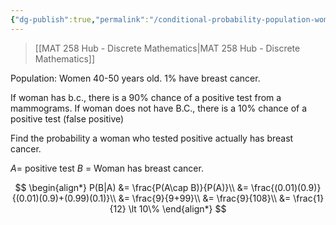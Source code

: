 ```yaml
---
{"dg-publish":true,"permalink":"/conditional-probability-population-women-breast-cancer-false-positive-example/","dgHomeLink":true,"dgPassFrontmatter":false,"dgShowLocalGraph":true}
---
```


> [[MAT 258 Hub - Discrete Mathematics|MAT 258 Hub - Discrete Mathematics]]

Population: Women 40-50 years old.
$1$% have breast cancer.

If woman has b.c., there is a 90% chance of a positive test from a mammograms. 
If woman does not have B.C., there is a 10% chance of a positive test (false positive)

Find the probability a woman who tested positive actually has breast cancer.

$A=$ positive test
$B$ = Woman has breast cancer.

<style>
.container {font-family: sans-serif; text-align: center;}
.button-wrapper button {z-index: 1;height: 40px; width: 100px; margin: 10px;padding: 5px;}
.excalidraw .App-menu_top .buttonList { display: flex;}
.excalidraw-wrapper { height: 800px; margin: 50px; position: relative;}
:root[dir="ltr"] .excalidraw .layer-ui__wrapper .zen-mode-transition.App-menu_bottom--transition-left {transform: none;}
</style><script src="https://unpkg.com/react@17/umd/react.production.min.js"></script><script src="https://unpkg.com/react-dom@17/umd/react-dom.production.min.js"></script><script type="text/javascript" src="https://unpkg.com/@excalidraw/excalidraw@0.12.0/dist/excalidraw.production.min.js"></script><div id="Conditional_probability_population_women_breast_cancer_false_positive_example_2024-02-13_1000.02.excalidraw.md1"></div><script>(function(){const InitialData={"type":"excalidraw","version":2,"source":"https://github.com/zsviczian/obsidian-excalidraw-plugin/releases/tag/1.9.19","elements":[{"type":"line","version":126,"versionNonce":449430238,"isDeleted":false,"id":"B5LA1yKqohu_RFPmfNwof","fillStyle":"hachure","strokeWidth":1,"strokeStyle":"solid","roughness":1,"opacity":100,"angle":0,"x":-230.0666666666666,"y":-102.625,"strokeColor":"#1e1e1e","backgroundColor":"transparent","width":105,"height":105,"seed":1811118658,"groupIds":[],"frameId":null,"roundness":{"type":2},"boundElements":[],"updated":1707847213799,"link":null,"locked":false,"startBinding":null,"endBinding":null,"lastCommittedPoint":null,"startArrowhead":null,"endArrowhead":null,"points":[[0,0],[105,-105]]},{"type":"line","version":85,"versionNonce":1351202590,"isDeleted":false,"id":"Fj5LXCeUxjqTNOncdkvbi","fillStyle":"hachure","strokeWidth":1,"strokeStyle":"solid","roughness":1,"opacity":100,"angle":0,"x":-230.0666666666666,"y":-102.625,"strokeColor":"#1e1e1e","backgroundColor":"transparent","width":101.5,"height":101.5,"seed":567206402,"groupIds":[],"frameId":null,"roundness":{"type":2},"boundElements":[],"updated":1707847213799,"link":null,"locked":false,"startBinding":null,"endBinding":null,"lastCommittedPoint":null,"startArrowhead":null,"endArrowhead":null,"points":[[0,0],[101.5,101.5]]},{"type":"text","version":41,"versionNonce":1791042398,"isDeleted":false,"id":"mdNLWtyJ","fillStyle":"hachure","strokeWidth":1,"strokeStyle":"solid","roughness":1,"opacity":100,"angle":0,"x":-253.0666666666666,"y":-120.625,"strokeColor":"#1e1e1e","backgroundColor":"transparent","width":14.519989013671875,"height":25,"seed":526864834,"groupIds":[],"frameId":null,"roundness":null,"boundElements":[],"updated":1707847213799,"link":null,"locked":false,"fontSize":20,"fontFamily":1,"text":"O","rawText":"O","textAlign":"left","verticalAlign":"top","containerId":null,"originalText":"O","lineHeight":1.25,"baseline":18},{"type":"line","version":145,"versionNonce":348010526,"isDeleted":false,"id":"15cpuNnjozDn0y_XVf61g","fillStyle":"hachure","strokeWidth":1,"strokeStyle":"solid","roughness":1,"opacity":100,"angle":0,"x":-51.06666666666666,"y":-218.625,"strokeColor":"#1e1e1e","backgroundColor":"transparent","width":72.5,"height":72.5,"seed":1450496258,"groupIds":[],"frameId":null,"roundness":{"type":2},"boundElements":[],"updated":1707847213799,"link":null,"locked":false,"startBinding":null,"endBinding":null,"lastCommittedPoint":null,"startArrowhead":null,"endArrowhead":null,"points":[[0,0],[72.5,-72.5]]},{"type":"line","version":39,"versionNonce":381518942,"isDeleted":false,"id":"PIBwemwLIL5teUR02JOQi","fillStyle":"hachure","strokeWidth":1,"strokeStyle":"solid","roughness":1,"opacity":100,"angle":0,"x":-47.06666666666666,"y":-215.625,"strokeColor":"#1e1e1e","backgroundColor":"transparent","width":68,"height":68.00000000000003,"seed":1199005890,"groupIds":[],"frameId":null,"roundness":{"type":2},"boundElements":[],"updated":1707847213799,"link":null,"locked":false,"startBinding":null,"endBinding":null,"lastCommittedPoint":null,"startArrowhead":null,"endArrowhead":null,"points":[[0,0],[68,68.00000000000003]]},{"type":"image","version":93,"versionNonce":1804159134,"isDeleted":false,"id":"cxKEFG0i2C49MKZdZRatr","fillStyle":"hachure","strokeWidth":1,"strokeStyle":"solid","roughness":1,"opacity":100,"angle":0,"x":33.43333333333334,"y":-306.875,"strokeColor":"#000000","backgroundColor":"transparent","width":28.500000000000036,"height":18.00000000000002,"seed":1628567682,"groupIds":[],"frameId":null,"roundness":null,"boundElements":[],"updated":1707847213799,"link":null,"locked":false,"status":"pending","fileId":"379c913d14769614ad5ab7c702333200a8a0f00c","scale":[1,1]},{"type":"image","version":91,"versionNonce":1926399198,"isDeleted":false,"id":"Y6TU3HUAA9PJUOzFZwvgu","fillStyle":"hachure","strokeWidth":1,"strokeStyle":"solid","roughness":1,"opacity":100,"angle":0,"x":35.93333333333334,"y":-159.375,"strokeColor":"#000000","backgroundColor":"transparent","width":27.133333333333322,"height":18.499999999999993,"seed":1661179970,"groupIds":[],"frameId":null,"roundness":null,"boundElements":[],"updated":1707847213799,"link":null,"locked":false,"status":"pending","fileId":"a7987e39ed5ef92fb7a3f3a6ac450eb9ee88a373","scale":[1,1]},{"type":"line","version":233,"versionNonce":1848260894,"isDeleted":false,"id":"OECls21rRYGHEb1ylu516","fillStyle":"hachure","strokeWidth":1,"strokeStyle":"solid","roughness":1,"opacity":100,"angle":0,"x":-61.06666666666666,"y":10.375,"strokeColor":"#1e1e1e","backgroundColor":"transparent","width":72.5,"height":72.5,"seed":1026244610,"groupIds":[],"frameId":null,"roundness":{"type":2},"boundElements":[],"updated":1707847213799,"link":null,"locked":false,"startBinding":null,"endBinding":null,"lastCommittedPoint":null,"startArrowhead":null,"endArrowhead":null,"points":[[0,0],[72.5,-72.5]]},{"type":"line","version":127,"versionNonce":1157719390,"isDeleted":false,"id":"9fQcivJlF0WpMv-HARuU1","fillStyle":"hachure","strokeWidth":1,"strokeStyle":"solid","roughness":1,"opacity":100,"angle":0,"x":-57.06666666666666,"y":13.375,"strokeColor":"#1e1e1e","backgroundColor":"transparent","width":68,"height":68.00000000000003,"seed":193458114,"groupIds":[],"frameId":null,"roundness":{"type":2},"boundElements":[],"updated":1707847213799,"link":null,"locked":false,"startBinding":null,"endBinding":null,"lastCommittedPoint":null,"startArrowhead":null,"endArrowhead":null,"points":[[0,0],[68,68.00000000000003]]},{"type":"image","version":181,"versionNonce":1219037598,"isDeleted":false,"id":"zzI0BoUkfy5Mm_q25K97l","fillStyle":"hachure","strokeWidth":1,"strokeStyle":"solid","roughness":1,"opacity":100,"angle":0,"x":23.433333333333337,"y":-77.875,"strokeColor":"#000000","backgroundColor":"transparent","width":28.500000000000036,"height":18.00000000000002,"seed":305702786,"groupIds":[],"frameId":null,"roundness":null,"boundElements":[],"updated":1707847213799,"link":null,"locked":false,"status":"pending","fileId":"f294839d27aa80fc590f78436b645925f69e0fd1","scale":[1,1]},{"type":"image","version":179,"versionNonce":2018649566,"isDeleted":false,"id":"64_YXxPQT43ngrkYKFyTX","fillStyle":"hachure","strokeWidth":1,"strokeStyle":"solid","roughness":1,"opacity":100,"angle":0,"x":25.933333333333337,"y":69.625,"strokeColor":"#000000","backgroundColor":"transparent","width":27.133333333333322,"height":18.499999999999993,"seed":964454210,"groupIds":[],"frameId":null,"roundness":null,"boundElements":[],"updated":1707847213799,"link":null,"locked":false,"status":"pending","fileId":"ce66aa5061008b94ff94bde473ea6117c40f1ed2","scale":[1,1]},{"type":"text","version":11,"versionNonce":717566722,"isDeleted":false,"id":"5X9Nav28","fillStyle":"hachure","strokeWidth":1,"strokeStyle":"solid","roughness":1,"opacity":100,"angle":0,"x":-220.0666666666666,"y":-196.625,"strokeColor":"#e03131","backgroundColor":"transparent","width":38.41998291015625,"height":25,"seed":162672386,"groupIds":[],"frameId":null,"roundness":null,"boundElements":[],"updated":1707847400695,"link":null,"locked":false,"fontSize":20,"fontFamily":1,"text":"0.01","rawText":"0.01","textAlign":"left","verticalAlign":"top","containerId":null,"originalText":"0.01","lineHeight":1.25,"baseline":18},{"type":"image","version":84,"versionNonce":1569779010,"isDeleted":false,"id":"s8wezT38","fillStyle":"hachure","strokeWidth":1,"strokeStyle":"solid","roughness":1,"opacity":100,"angle":0,"x":-121.5,"y":-234,"strokeColor":"#000000","backgroundColor":"transparent","width":57,"height":33,"seed":16108,"groupIds":[],"frameId":null,"roundness":null,"boundElements":[],"updated":1707847376309,"link":null,"locked":false,"status":"pending","fileId":"3f81563ec365b521e0b52c96ea0fc1a272d04a6a","scale":[1,1]},{"type":"image","version":107,"versionNonce":1279168834,"isDeleted":false,"id":"KBGJzQlx","fillStyle":"hachure","strokeWidth":1,"strokeStyle":"solid","roughness":1,"opacity":100,"angle":0,"x":-119,"y":-16.5,"strokeColor":"#000000","backgroundColor":"transparent","width":52.06666666666666,"height":35.5,"seed":91753,"groupIds":[],"frameId":null,"roundness":null,"boundElements":[],"updated":1707847385734,"link":null,"locked":false,"status":"pending","fileId":"0de8f5b42b0e45b1d719d932d4d8f8b63ae29ca8","scale":[1,1]},{"type":"text","version":24,"versionNonce":911671682,"isDeleted":false,"id":"B93rhGlI","fillStyle":"hachure","strokeWidth":1,"strokeStyle":"solid","roughness":1,"opacity":100,"angle":0,"x":-58,"y":-284.375,"strokeColor":"#e03131","backgroundColor":"transparent","width":31.41998291015625,"height":25,"seed":183084382,"groupIds":[],"frameId":null,"roundness":null,"boundElements":[],"updated":1707847415956,"link":null,"locked":false,"fontSize":20,"fontFamily":1,"text":"0.9","rawText":"0.9","textAlign":"left","verticalAlign":"top","containerId":null,"originalText":"0.9","lineHeight":1.25,"baseline":18},{"type":"text","version":4,"versionNonce":1675393026,"isDeleted":false,"id":"GZcT5x78","fillStyle":"hachure","strokeWidth":1,"strokeStyle":"solid","roughness":1,"opacity":100,"angle":0,"x":-56.5,"y":-184.375,"strokeColor":"#e03131","backgroundColor":"transparent","width":24.659988403320312,"height":25,"seed":775979038,"groupIds":[],"frameId":null,"roundness":null,"boundElements":[],"updated":1707847418748,"link":null,"locked":false,"fontSize":20,"fontFamily":1,"text":"0.1","rawText":"0.1","textAlign":"left","verticalAlign":"top","containerId":null,"originalText":"0.1","lineHeight":1.25,"baseline":18},{"type":"text","version":5,"versionNonce":1582689858,"isDeleted":false,"id":"ZxDnt1HS","fillStyle":"hachure","strokeWidth":1,"strokeStyle":"solid","roughness":1,"opacity":100,"angle":0,"x":-234,"y":-45.375,"strokeColor":"#e03131","backgroundColor":"transparent","width":43.5999755859375,"height":25,"seed":1037390238,"groupIds":[],"frameId":null,"roundness":null,"boundElements":[],"updated":1707847421630,"link":null,"locked":false,"fontSize":20,"fontFamily":1,"text":"0.99","rawText":"0.99","textAlign":"left","verticalAlign":"top","containerId":null,"originalText":"0.99","lineHeight":1.25,"baseline":18},{"type":"text","version":20,"versionNonce":989982722,"isDeleted":false,"id":"crhq9UJE","fillStyle":"hachure","strokeWidth":1,"strokeStyle":"solid","roughness":1,"opacity":100,"angle":0,"x":-53.5,"y":-54.375,"strokeColor":"#e03131","backgroundColor":"transparent","width":24.659988403320312,"height":25,"seed":1378037726,"groupIds":[],"frameId":null,"roundness":null,"boundElements":[],"updated":1707847425860,"link":null,"locked":false,"fontSize":20,"fontFamily":1,"text":"0.1","rawText":"0.1","textAlign":"left","verticalAlign":"top","containerId":null,"originalText":"0.1","lineHeight":1.25,"baseline":18},{"type":"text","version":16,"versionNonce":215569218,"isDeleted":false,"id":"SvWAsApw","fillStyle":"hachure","strokeWidth":1,"strokeStyle":"solid","roughness":1,"opacity":100,"angle":0,"x":-59,"y":52.625,"strokeColor":"#e03131","backgroundColor":"transparent","width":31.41998291015625,"height":25,"seed":973167006,"groupIds":[],"frameId":null,"roundness":null,"boundElements":[],"updated":1707847430140,"link":null,"locked":false,"fontSize":20,"fontFamily":1,"text":"0.9","rawText":"0.9","textAlign":"left","verticalAlign":"top","containerId":null,"originalText":"0.9","lineHeight":1.25,"baseline":18},{"id":"fi7QuihziGGthO1mlaSfR","type":"rectangle","x":29.5,"y":-313.5,"width":41,"height":37,"angle":0,"strokeColor":"#1971c2","backgroundColor":"transparent","fillStyle":"hachure","strokeWidth":1,"strokeStyle":"dashed","roughness":1,"opacity":100,"groupIds":[],"frameId":null,"roundness":{"type":3},"seed":1304457538,"version":23,"versionNonce":987124674,"isDeleted":false,"boundElements":null,"updated":1707847453191,"link":null,"locked":false},{"id":"j5WHp30252m40G9ult3Dl","type":"rectangle","x":19.5,"y":-88.5,"width":45,"height":41.5,"angle":0,"strokeColor":"#1971c2","backgroundColor":"transparent","fillStyle":"hachure","strokeWidth":1,"strokeStyle":"dashed","roughness":1,"opacity":100,"groupIds":[],"frameId":null,"roundness":{"type":3},"seed":303729538,"version":57,"versionNonce":2111872386,"isDeleted":false,"boundElements":null,"updated":1707847457990,"link":null,"locked":false}],"appState":{"theme":"light","viewBackgroundColor":"#ffffff","currentItemStrokeColor":"#1971c2","currentItemBackgroundColor":"transparent","currentItemFillStyle":"hachure","currentItemStrokeWidth":1,"currentItemStrokeStyle":"dashed","currentItemRoughness":1,"currentItemOpacity":100,"currentItemFontFamily":1,"currentItemFontSize":20,"currentItemTextAlign":"left","currentItemStartArrowhead":null,"currentItemEndArrowhead":"arrow","scrollX":574.5,"scrollY":349.75,"zoom":{"value":2},"currentItemRoundness":"round","gridSize":null,"gridColor":{"Bold":"#C9C9C9FF","Regular":"#EDEDEDFF"},"currentStrokeOptions":null,"previousGridSize":null,"frameRendering":{"enabled":true,"clip":true,"name":true,"outline":true}},"files":{}};InitialData.scrollToContent=true;App=()=>{const e=React.useRef(null),t=React.useRef(null),[n,i]=React.useState({width:void 0,height:void 0});return React.useEffect(()=>{i({width:t.current.getBoundingClientRect().width,height:t.current.getBoundingClientRect().height});const e=()=>{i({width:t.current.getBoundingClientRect().width,height:t.current.getBoundingClientRect().height})};return window.addEventListener("resize",e),()=>window.removeEventListener("resize",e)},[t]),React.createElement(React.Fragment,null,React.createElement("div",{className:"excalidraw-wrapper",ref:t},React.createElement(ExcalidrawLib.Excalidraw,{ref:e,width:n.width,height:n.height,initialData:InitialData,viewModeEnabled:!0,zenModeEnabled:!0,gridModeEnabled:!1})))},excalidrawWrapper=document.getElementById("Conditional_probability_population_women_breast_cancer_false_positive_example_2024-02-13_1000.02.excalidraw.md1");ReactDOM.render(React.createElement(App),excalidrawWrapper);})();</script>

$$
\begin{align*}
P(B|A) &= \frac{P(A\cap B)}{P(A)}\\
&= \frac{(0.01)(0.9)}{(0.01)(0.9)+(0.99)(0.1)}\\
&= \frac{9}{9+99}\\
&= \frac{9}{108}\\
&= \frac{1}{12} \lt 10\%
\end{align*}
$$